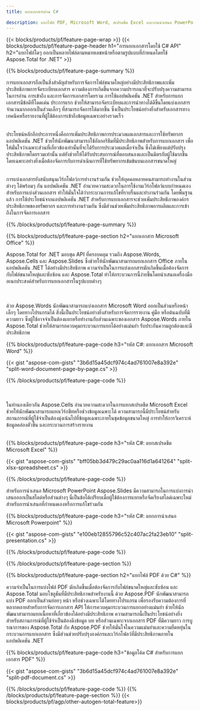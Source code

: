 ```yaml
---
title: แยกเอกสารผ่าน C# 

description: แยกไฟล์ PDF, Microsoft Word, สเปรดชีต Excel และงานนำเสนอ PowerPoint ผ่านแอปพลิเคชัน C# ของคุณ แยกเอกสารตามหมายเลขหน้าหรือตามรูปแบบที่กำหนดไว้ล่วงหน้า
---
```


{{< blocks/products/pf/feature-page-wrap >}}
{{< blocks/products/pf/feature-page-header h1="การแยกเอกสารโดยใช้ C# API" h2="แยกไฟล์ใดๆ ออกเป็นหลายไฟล์ตามหมายเลขหน้าหรือตามรูปแบบที่กำหนดโดยใช้ Aspose.Total for .NET" >}}

{{% blocks/products/pf/feature-page-summary %}}

การแยกเอกสารถือเป็นสิ่งสำคัญสำหรับการจัดการไฟล์ขนาดใหญ่อย่างมีประสิทธิภาพและเพิ่มประสิทธิภาพการจัดระเบียบเอกสาร ความต้องการเกิดขึ้นจากความปรารถนาที่จะปรับปรุงความสามารถในการอ่าน การเข้าถึง และการจัดการเอกสารโดยรวม การใช้แอปพลิเคชัน .NET สำหรับการแยกเอกสารมีข้อดีที่โดดเด่น ประการแรก ช่วยให้สามารถจัดระเบียบและการนำทางได้ดีขึ้นโดยแบ่งเอกสารจำนวนมากออกเป็นส่วนเล็กๆ ที่สามารถจัดการได้มากขึ้น ซึ่งเป็นประโยชน์อย่างยิ่งสำหรับเอกสารทางเทคนิคหรือรายงานที่ผู้ใช้ต้องการเข้าถึงข้อมูลเฉพาะอย่างรวดเร็ว<br /><br />

ประโยชน์หลักอีกประการหนึ่งคือการเพิ่มประสิทธิภาพการประมวลผลเอกสารและการใช้ทรัพยากร แอปพลิเคชัน .NET ช่วยให้นักพัฒนาสามารถใช้อัลกอริธึมที่มีประสิทธิภาพสำหรับการแยกเอกสาร เพื่อให้มั่นใจว่าเฉพาะส่วนที่เกี่ยวข้องเท่านั้นที่จะได้รับการประมวลผลเมื่อจำเป็น ซึ่งไม่เพียงแต่ปรับปรุงประสิทธิภาพโดยรวมเท่านั้น แต่ยังช่วยให้ได้รับประสบการณ์ที่ตอบสนองและเป็นมิตรกับผู้ใช้มากขึ้น โดยเฉพาะอย่างยิ่งเมื่อต้องจัดการกับการดำเนินการที่ใช้ทรัพยากรเข้มข้นบนเอกสารขนาดใหญ่<br /><br />

การแบ่งเอกสารยังสนับสนุนเวิร์กโฟลว์การทำงานร่วมกัน ช่วยให้บุคคลหลายคนสามารถทำงานในส่วนต่างๆ ได้พร้อมๆ กัน แอปพลิเคชัน .NET อำนวยความสะดวกในการใช้งานเวิร์กโฟลว์แบบกำหนดเองสำหรับการแบ่งส่วนเอกสาร ทำให้มั่นใจได้ว่ากระบวนการแก้ไขที่ราบรื่นและทำงานร่วมกัน โดยพื้นฐานแล้ว การใช้ประโยชน์จากแอปพลิเคชัน .NET สำหรับการแยกเอกสารจะช่วยเพิ่มประสิทธิภาพองค์กร ประสิทธิภาพของทรัพยากร และการทำงานร่วมกัน ซึ่งมีส่วนช่วยเพิ่มประสิทธิภาพการผลิตและการเข้าถึงในการจัดการเอกสาร

{{% /blocks/products/pf/feature-page-summary  %}}

{{% blocks/products/pf/feature-page-section  h2="แยกเอกสาร Microsoft Office" %}}

Aspose.Total for .NET มอบชุด API ที่ครอบคลุม รวมถึง Aspose.Words, Aspose.Cells และ Aspose.Slides ซึ่งช่วยให้นักพัฒนาสามารถแยกเอกสาร Office ภายในแอปพลิเคชัน .NET ได้อย่างมีประสิทธิภาพ ความจำเป็นในการแบ่งเอกสารมักเกิดขึ้นเมื่อต้องจัดการกับไฟล์ขนาดใหญ่และซับซ้อน และ Aspose.Total ทำให้กระบวนการนี้ง่ายขึ้นโดยนำเสนอเครื่องมืออเนกประสงค์สำหรับการแยกเอกสารในรูปแบบต่างๆ 

<br /><br />
ด้วย Aspose.Words นักพัฒนาสามารถแบ่งเอกสาร Microsoft Word ออกเป็นส่วนหรือหน้าเล็กๆ โดยทางโปรแกรมได้ สิ่งนี้เป็นประโยชน์อย่างยิ่งสำหรับการจัดการรายงาน คู่มือ หรือต้นฉบับที่มีความยาว ซึ่งผู้ใช้อาจจำเป็นต้องแยกหรือทำงานกับส่วนเฉพาะของเอกสาร Aspose.Words ภายใน Aspose.Total ช่วยให้สามารถควบคุมกระบวนการแยกได้อย่างแม่นยำ รับประกันความถูกต้องและมีประสิทธิภาพ


{{% blocks/products/pf/feature-page-code h3="รหัส C#: แยกเอกสาร Microsoft Word" %}}

{{< gist "aspose-com-gists" "3b6d15a45dcf974c4ad761007e8a392e" "split-word-document-page-by-page.cs" >}}

{{% /blocks/products/pf/feature-page-code  %}}

<br /><br />
ในทำนองเดียวกัน Aspose.Cells อำนวยความสะดวกในการแยกสเปรดชีต Microsoft Excel ช่วยให้นักพัฒนาสามารถแยกเวิร์กชีทหรือช่วงข้อมูลเฉพาะได้ ความสามารถนี้มีประโยชน์สำหรับสถานการณ์ที่ผู้ใช้จำเป็นต้องมุ่งเน้นไปที่ข้อมูลเฉพาะภายในชุดข้อมูลขนาดใหญ่ การทำให้การวิเคราะห์ข้อมูลคล่องตัวขึ้น และกระบวนการสร้างรายงาน
<br /><br />

{{% blocks/products/pf/feature-page-code h3="รหัส C#: แยกสเปรดชีต Microsoft Excel" %}}

{{< gist "aspose-com-gists" "bff05bb3d479c29ac0aa116d1a641264" "split-xlsx-spreadsheet.cs" >}}

{{% /blocks/products/pf/feature-page-code  %}}

สำหรับการนำเสนอ Microsoft PowerPoint Aspose.Slides มีความสามารถในการแบ่งการนำเสนอออกเป็นสไลด์หรือส่วนต่างๆ นี่เป็นข้อได้เปรียบเมื่อผู้ใช้ต้องการแยกหรือจัดเรียงสไลด์เฉพาะใหม่สำหรับการนำเสนอที่กำหนดเองหรือการแก้ไขร่วมกัน

{{% blocks/products/pf/feature-page-code h3="รหัส C#: แยกการนำเสนอ Microsoft Powerpoint" %}}

{{< gist "aspose-com-gists" "e100eb12855796c52c407ac2fa23eb10" "split-presentation.cs" >}}

{{% /blocks/products/pf/feature-page-code  %}}

{{% /blocks/products/pf/feature-page-section %}}

{{% blocks/products/pf/feature-page-section  h2="แยกไฟล์ PDF ด้วย C#" %}}

ความจำเป็นในการแบ่งไฟล์ PDF มักเกิดขึ้นเมื่อต้องจัดการกับไฟล์ขนาดใหญ่และซับซ้อน และ Aspose.Total มอบโซลูชันที่มีประสิทธิภาพสำหรับงานนี้ ด้วย Aspose.PDF นักพัฒนาสามารถแบ่ง PDF ออกเป็นส่วนย่อยๆ หน้า หรือช่วงเฉพาะได้โดยทางโปรแกรม เพื่อรองรับความต้องการที่หลากหลายสำหรับการจัดการเอกสาร API ให้การควบคุมกระบวนการแยกอย่างแม่นยำ ช่วยให้นักพัฒนาสามารถแยกเนื้อหาที่เกี่ยวข้องได้อย่างมีประสิทธิภาพ ความสามารถนี้เป็นประโยชน์อย่างยิ่งสำหรับสถานการณ์ที่ผู้ใช้จำเป็นต้องดึงข้อมูล บท หรือส่วนเฉพาะจากเอกสาร PDF ที่มีความยาว การบูรณาการของ Aspose.Total กับ Aspose.PDF ช่วยให้มั่นใจในความแม่นยำและความยืดหยุ่นในกระบวนการแยกเอกสาร ซึ่งมีส่วนช่วยปรับปรุงองค์กรและเวิร์กโฟลว์ที่มีประสิทธิภาพภายในแอปพลิเคชัน .NET

{{% blocks/products/pf/feature-page-code h3="ข้อมูลโค้ด C# สำหรับการแยกเอกสาร PDF" %}}

{{< gist "aspose-com-gists" "3b6d15a45dcf974c4ad761007e8a392e" "split-pdf-document.cs" >}}

{{% /blocks/products/pf/feature-page-code  %}}
{{% /blocks/products/pf/feature-page-section %}}
{{< blocks/products/pf/agp/other-autogen-total-feature>}}